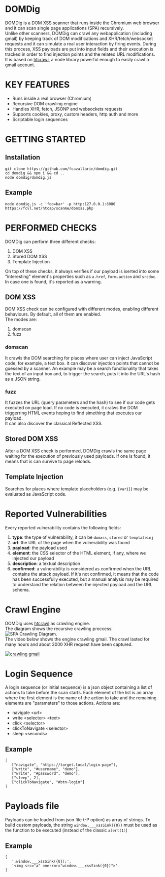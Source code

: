 # DOMDig
DOMDig is a DOM XSS scanner that runs inside the Chromium web browser and it can scan single page applications (SPA) recursively.  
Unlike other scanners, DOMDig can crawl any webapplication (including gmail) by keeping track of DOM modifications and XHR/fetch/websocket requests and it can simulate a real user interaction by firing events. During this process, XSS payloads are put into input fields and their execution is tracked in order to find injection points and the related URL modifications.  
It is based on [htcrawl](https://htcrawl.org), a node library powerful enough to easily crawl a gmail account.


# KEY FEATURES
- Runs inside a real browser (Chromium)
- Recursive DOM crawling engine
- Handles XHR, fetch, JSONP and websockets requests
- Supports cookies, proxy, custom headers, http auth and more
- Scriptable login sequences

# GETTING STARTED
## Installation
```
git clone https://github.com/fcavallarin/domdig.git
cd domdig && npm i && cd ..
node domdig/domdig.js
```

## Example
```
node domdig.js -c 'foo=bar' -p http:127.0.0.1:8080 https://fcvl.net/htcap/scanme/domxss.php
```

# PERFORMED CHECKS
DOMDig can perform three different checks:  
1. DOM XSS
2. Stored DOM XSS
3. Template Injection

On top of these checks, it always verifies if our payload is iserted into some "interesting" element's properties such as `a.href`, `form.action` and `srcdoc`.
In case one is found, it's reported as a warning.

## DOM XSS
DOM XSS check can be configured with different modes, enabling different behaviours. By default, all of them are enabled.  
The modes are:  
1. domscan
2. fuzz

### domscan
It crawls the DOM searching for places where user can inject JavaScript code, for example, a text box. It can discover injection points that cannot
be guessed by a scanner. An example may be a search functionality that takes the text of an input box and, to trigger the search, puts it into 
the URL's hash as a JSON string. 

### fuzz
It fuzzes the URL (query parameters and the hash) to see if our code gets executed on page load. If no code is executed, it cralws the
DOM triggerring HTML events hoping to find simething that executes our payload.  
It can also discover the classical Reflected XSS.

## Stored DOM XSS
After a DOM XSS check is performed, DOMDig crawls the same page waiting for the execution of previously used
payloads. If one is found, it means that is can survive to page reloads.

## Template Injection
Searches for places where template placeholders (e.g. `{var1}`) may be evaluated as JavaScript code.

# Reported Vulnerabilities
Every reported vulnerability contains the following fields:
1. **type**: the type of vulnerability, it can be `domxss`, `stored` or `templateinj`
2. **url**: the URL of the page when the vulnerability was found
3. **payload**: the payload used
4. **element**: the CSS selector of the HTML element, if any, where we injected our payload
5. **description**: a textual description
6. **confirmed**: a vulnerability is considered as confirmed when the URL contains the attack payload. If it's 
not confirmed, it means that the code has been successfully executed, but a manual analysis may be required 
to understand the relation between the injected payload and the URL schema.


# Crawl Engine
DOMDig uses [htcrawl](https://htcrawl.org) as crawling engine.  
The diagram shows the recursive crawling proccess.  
![SPA Crawling Diagram](https://htcrawl.org/img/htcap-flowchart.png).   
The video below shows the engine crawling gmail. The crawl lasted for many hours and about 3000 XHR request have been captured.

[![crawling gmail](https://fcvl.net/htcap/img/htcap-gmail-video.png)](https://www.youtube.com/watch?v=5FLmWjKE2JI "HTCAP Crawling Gmail")

# Login Sequence
A login sequence (or initial sequence) is a json object containing a list of actions to take before the scan starts.
Each element of the list is an array where the first element is the name of the action to take and the remaining elements are "parameters" to those actions.
Actions are:
- navigate &lt;url&gt;
- write &lt;selector&gt; &lt;text&gt;
- click &lt;selector&gt;
- clickToNavigate &lt;selector&gt;
- sleep &lt;seconds&gt;

## Example
```
[
   ["navigate", "https://target.local/login-page"],
   ["write", "#username", "demo"],
   ["write", "#password", "demo"],
   ["sleep", 2],
   ["clickToNavigate", "#btn-login"]
]
```

# Payloads file
Payloads can be loaded from json file (-P option) as array of strings. To build custom payloads, the string `window.___xssSink({0})` must be used as the function to be executed (instead of the classic `alert(1)`)

## Example
```
[
   ';window.___xssSink({0});',
   '<img src="a" onerror="window.___xssSink({0})">'
]
```
